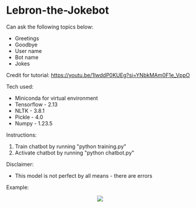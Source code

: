# Lebron-the-Jokebot

Can ask the following topics below:
* Greetings
* Goodbye
* User name
* Bot name
* Jokes

Credit for tutorial: https://youtu.be/1lwddP0KUEg?si=YNbkMAm0F1e_VppO

Tech used: 
* Miniconda for virtual environment 
* Tensorflow - 2.13
* NLTK - 3.8.1
* Pickle - 4.0
* Numpy - 1.23.5

Instructions:
1. Train chatbot by running "python training.py"
2. Activate chatbot by running "python chatbot.py"

Disclaimer:
* This model is not perfect by all means - there are errors

Example:

<p align="center">
  <img src="https://github.com/bensadel/Lebron-the-Jokebot/assets/95494769/bc9fc94f-d76f-48cf-bea1-fc7bef293c1a">
</p>
